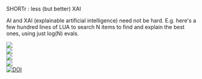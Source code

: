 SHORTr : less (but better) XAI
   
   
AI and XAI (explainable artificial intelligence) need not be
hard.  E.g. here's a few hundred lines of LUA
to search N items to  find and explain the best ones, using just
log(N) evals.  
   
<a href=".."><img src="https://img.shields.io/badge/Lua-%232C2D72.svg?logo=lua&logoColor=white"></a><br>
<a href="https://github.com/timm/shortr/actions/workflows/tests.yml"><img src="https://github.com/timm/shortr/actions/workflows/tests.yml/badge.svg"></a><br>
<a href=".."><img src="https://img.shields.io/badge/checked--by-syntastic-yellow?logo=Checkmarx&logoColor=white"></a><br>
<a href="https://opensource.org/licenses/BSD-2-Clause"><img  src="https://img.shields.io/badge/License-BSD%202--Clause-orange.svg?logo=opensourceinitiative&logoColor=white"></a><br>
<a href="https://zenodo.org/badge/latestdoi/206205826"> <img  src="https://zenodo.org/badge/206205826.svg" alt="DOI"></a> 
<br clear=all>
   
   
